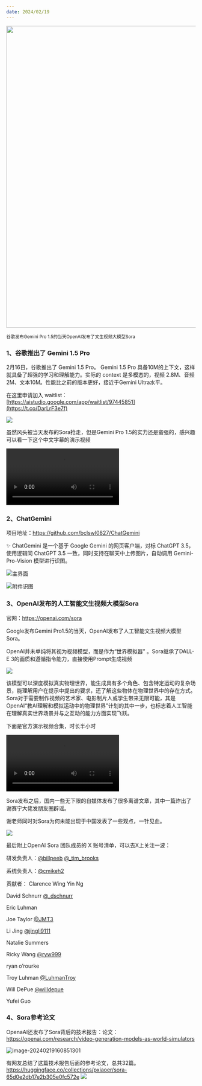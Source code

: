 ```yaml
---
date: 2024/02/19
---
```


<img src="https://r2.zhanglearning.com/blog/2024/02/99756031b49317297d94fe6372a00c8c.jpeg" width="800" />  

<small>谷歌发布Gemini Pro 1.5的当天OpenAI发布了文生视频大模型Sora</small>

### 1、谷歌推出了 Gemini 1.5 Pro

2月16日，谷歌推出了 Gemini 1.5 Pro。 Gemini 1.5 Pro 具备10M的上下文，这样就具备了超强的学习和理解能力。实际的 context 是多模态的，视频 2.8M、音频2M、文本10M。性能比之前的版本更好，接近于Gemini Ultra水平。

在这里申请加入 waitlist： [https://aistudio.google.com/app/waitlist/97445851](https://t.co/DarLrF3e7f)

![](https://r2.zhanglearning.com/blog/2024/02/ae89776166e67b97fc42f7ada0b94153.webp)

虽然风头被当天发布的Sora抢走，但是Gemini Pro 1.5的实力还是蛮强的，感兴趣可以看一下这个中文字幕的演示视频

<video src="https://r2.zhanglearning.com/blog/2024/02/d583d7b4f0d0dd7596512aa6cb0c93d0.mp4" controls="controls"></video>

### 2、ChatGemini

项目地址：https://github.com/bclswl0827/ChatGemini

✨ ChatGemini 是一个基于 Google Gemini 的网页客户端，对标 ChatGPT 3.5，使用逻辑同 ChatGPT 3.5 一致，同时支持在聊天中上传图片，自动调用 Gemini-Pro-Vision 模型进行识图。



![主界面](https://r2.zhanglearning.com/blog/2024/02/0f37737c4f4e230028fadf4157cbc56e.png)

![附件识图](https://r2.zhanglearning.com/blog/2024/02/aedcd4793e867eef633e07e15e51c8a0.png)

### 3、OpenAI发布的人工智能文生视频大模型Sora

官网：https://openai.com/sora

Google发布Gemini Pro1.5的当天，OpenAI发布了人工智能文生视频大模型Sora。

OpenAI并未单纯将其视为视频模型，而是作为“世界模拟器” 。Sora继承了DALL-E 3的画质和遵循指令能力，直接使用Prompt生成视频

![](https://r2.zhanglearning.com/blog/2024/02/d9726a9273d8eb152db6f56d9dbfe23e.png)

该模型可以深度模拟真实物理世界，能生成具有多个角色、包含特定运动的复杂场景，能理解用户在提示中提出的要求，还了解这些物体在物理世界中的存在方式。Sora对于需要制作视频的艺术家、电影制片人或学生带来无限可能，其是OpenAI“教AI理解和模拟运动中的物理世界”计划的其中一步，也标志着人工智能在理解真实世界场景并与之互动的能力方面实现飞跃。

下面是官方演示视频合集，时长半小时

<video src="https://r2.zhanglearning.com/blog/2024/02/cd3bfaacdf8a896966e627eb916cd744.mp4" controls="controls"></video>

Sora发布之后，国内一些无下限的自媒体发布了很多离谱文章，其中一篇炸出了谢赛宁大佬发朋友圈辟谣。

谢老师同时对Sora为何未能出现于中国发表了一些观点，一针见血。

![](https://r2.zhanglearning.com/blog/2024/02/950341f101a80b079b2a73e5abbd1699.jpeg)

最后附上OpenAI Sora 团队成员的 X 账号清单，可以去X上关注一波：  

研发负责人：[@billpeeb](https://twitter.com/billpeeb)   [@_tim_brooks](https://twitter.com/_tim_brooks)

系统负责人：[@cmikeh2](https://twitter.com/cmikeh2)

贡献者：  Clarence Wing Yin Ng  

David Schnurr [@_dschnurr](https://twitter.com/_dschnurr)

Eric Luhman 

Joe Taylor [@JMT3](https://twitter.com/JMT3)

Li Jing [@jingli9111](https://twitter.com/jingli9111)

Natalie Summers 

Ricky Wang [@ryw999](https://twitter.com/ryw999)

ryan o’rourke 

Troy Luhman [@LuhmanTroy](https://twitter.com/LuhmanTroy)

Will DePue [@willdepue](https://twitter.com/willdepue)

Yufei Guo



### 4、Sora参考论文

OpenaAI还发布了Sora背后的技术报告：论文：https://openai.com/research/video-generation-models-as-world-simulators

![image-20240219160851301](https://r2.zhanglearning.com/blog/2024/02/d130146b78f2179aa250f60b8756d26f.png)

有网友总结了这篇技术报告后面的参考论文，总共32篇。
https://huggingface.co/collections/pxiaoer/sora-65d0e2db17e2b305e0fc572e
![](https://r2.zhanglearning.com/blog/2024/02/564881243f9fae1fa48cd13dc003bd45.png)

